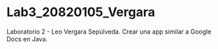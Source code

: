 # Lab3_20820105_Vergara
Laboratorio 2 - Leo Vergara Sepúlveda. Crear una app similar a Google Docs en Java.
